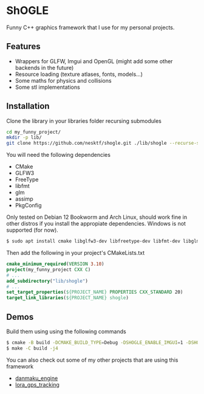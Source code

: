 # ShOGLE
Funny C++ graphics framework that I use for my personal projects.

## Features
- Wrappers for GLFW, Imgui and OpenGL (might add some other backends in the future)
- Resource loading (texture atlases, fonts, models...)
- Some maths for physics and collisions
- Some stl implementations

## Installation
Clone the library in your libraries folder recursing submodules

```sh 
cd my_funny_project/
mkdir -p lib/
git clone https://github.com/nesktf/shogle.git ./lib/shogle --recurse-submodules
```

You will need the following dependencies
- CMake
- GLFW3
- FreeType
- libfmt
- glm
- assimp
- PkgConfig

Only tested on Debian 12 Bookworm and Arch Linux, should work fine in other distros
if you install the appropiate dependencies. Windows is not supported (for now).

```sh
$ sudo apt install cmake libglfw3-dev libfreetype-dev libfmt-dev libglm-dev libassimp-dev
```

Then add the following in your project's CMakeLists.txt

```cmake
cmake_minimum_required(VERSION 3.10)
project(my_funny_project CXX C)
# ...
add_subdirectory("lib/shogle")
# ...
set_target_properties(${PROJECT_NAME} PROPERTIES CXX_STANDARD 20)
target_link_libraries(${PROJECT_NAME} shogle)
```

## Demos
Build them using using the following commands
```sh 
$ cmake -B build -DCMAKE_BUILD_TYPE=Debug -DSHOGLE_ENABLE_IMGUI=1 -DSHOGLE_BUILD_DEMOS=1
$ make -C build -j4
```

You can also check out some of my other projects that are using this framework
- [danmaku_engine](https://github.com/nesktf/danmaku_engine) 
- [lora_gps_tracking](https://github.com/nesktf/lora_gps_tracking) 
